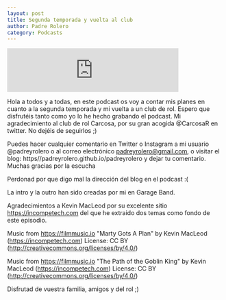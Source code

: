 ```yaml
---                                                                             
layout: post                                                                    
title: Segunda temporada y vuelta al club
author: Padre Rolero                                                            
category: Podcasts                                                              
---
```


<iframe src="https://anchor.fm/padreyrolero/embed/episodes/Segunda-temporada-y-Vuelta-al-club-e5h6gg" height="102px" width="400px" frameborder="0" scrolling="no"></iframe>

Hola a todos y a todas, en este podcast os voy a contar mis planes en cuanto a la segunda temporada y mi vuelta a un club de rol. Espero que disfrutéis tanto como yo lo he hecho grabando el podcast. Mi agradecimiento al club de rol Carcosa, por su gran acogida @CarcosaR en twitter. No dejéis de seguirlos ;)

Puedes hacer cualquier comentario en Twitter o Instagram a mi usuario  @padreyrolero o al correo electrónico padreyrolero@gmail.com, o visitar  el blog:  https//padreyrolero.github.io/padreyrolero y dejar tu  comentario. Muchas gracias por la escucha

Perdonad por que digo mal la dirección del blog en el podcast :(

La intro y la outro han sido creadas por mi en Garage Band.


Agradecimientos a Kevin MacLeod por su excelente sitio https://incompetech.com del que he extraido dos temas como fondo de este episodio.

Music from https://filmmusic.io
"Marty Gots A Plan" by Kevin MacLeod (https://incompetech.com)
License: CC BY (http://creativecommons.org/licenses/by/4.0/)

Music from https://filmmusic.io
"The Path of the Goblin King" by Kevin MacLeod (https://incompetech.com)
License: CC BY (http://creativecommons.org/licenses/by/4.0/)

Disfrutad de vuestra familia, amigos y del rol ;)


